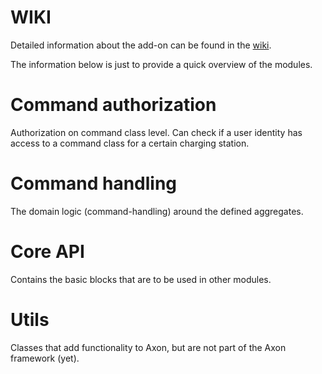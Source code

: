 # WIKI

Detailed information about the add-on can be found in the [wiki](https://github.com/motown-io/motown/wiki/Motown-Core).

The information below is just to provide a quick overview of the modules.

# Command authorization

Authorization on command class level. Can check if a user identity has access to a command class for a certain charging station.

# Command handling

The domain logic (command-handling) around the defined aggregates.

# Core API

Contains the basic blocks that are to be used in other modules.

# Utils

Classes that add functionality to Axon, but are not part of the Axon framework (yet).